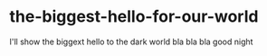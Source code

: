 # the-biggest-hello-for-our-world
I'll show the biggext hello to the dark world
bla bla bla 
good night
